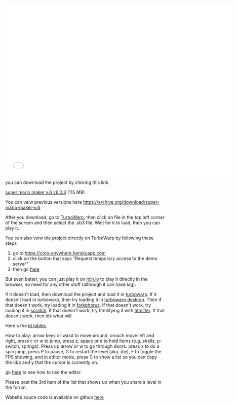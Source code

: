 <iframe mozallowfullscreen="true" allow="autoplay; fullscreen *; geolocation; microphone; camera; midi; monetization; xr-spatial-tracking; gamepad; gyroscope; accelerometer; xr" frameborder="0" src="//v6p9d9t4.ssl.hwcdn.net/html/3780906/index.html" msallowfullscreen="true" scrolling="no" allowfullscreen="true" webkitallowfullscreen="true" id="game_drop" allowtransparency="true" data-ruffle-polyfilled="" width="720px" height="540px"></iframe>

you can download the project by clicking this link.

<a href="https://archive.org/download/super-mario-maker-v.6/super%20mario%20maker%20v.6%20v6.0.3.sb3">super mario maker v.6 v6.0.3</a> (115 MB)

You can veiw previous versions here <a href="https://archive.org/download/super-mario-maker-v.6">https://archive.org/download/super-mario-maker-v.6<a>

After you download, go to <a href="https://turbowarp.org">TurboWarp</a>, then click on file in the top left corner of the screen and then select the .sb3 file. Wait for it to load, then you can play it. 

You can also veiw the project directly on TurboWarp by following these steps
1. go to <a href="https://cors-anywhere.herokuapp.com"> https://cors-anywhere.herokuapp.com <a>
2. click on the button that says "Request temporary access to the demo server"
3. then go <a href="https://turbowarp.org/?clones=Infinity&project_url=https://cors-anywhere.herokuapp.com/https://archive.org/download/super-mario-maker-v.6/super%20mario%20maker%20v.6%20v6.0.1.sb3">here</a>

But even better, you can just play it on <a href="https://ego-lay-atman-bay.itch.io/super-mario-maker-v6">itch.io<a> to play it directly in the browser, no need for any other stuff (although it can have lag).

If it doesn't load, then download the project and load it in <a href="https://turbowarp.org">turbowarp<a>. If it doesn't load in turbowarp, then try loading it in <a href="https://desktop.turbowarp.org">turbowarp desktop<a>. Then if that doesn't work, try loading it in <a href="https://forkphorus.github.io">forkphorus<a>. If that doesn't work, try loading it in <a href="https://scratch.mit.edu/projects/editor/">scratch<a>. If that doesn't work, try htmlifying it with <a href="https://sheeptester.github.io/htmlifier/">htmlifer<a>. If that doesn't work, then idk what will.

Here's the <a href=" /tables">id tables</a>.

How to play:
arrow keys or wasd to move around, crouch move left and right, press c or w to jump, press z, space or e to hold items (e.g. shells, p-switch, springs). Press up arrow or w to go through doors. press x to do a spin jump, press P to pause, G to restart the level (aka, die), F to toggle the FPS showing, and in editor mode, press C to show a list so you can copy the id/x and y that the cursor is currently on.

go <a href="https://scratch.mit.edu/discuss/post/3068052/">here</a> to see how to use the editor.

Please post the 3rd item of the list that shows up when you share a level in the forum.

Website souce code is available on github <a href="https://github.com/super-mario-maker-v6/super-mario-maker-v6.github.io/tree/master/docs">here</a>
